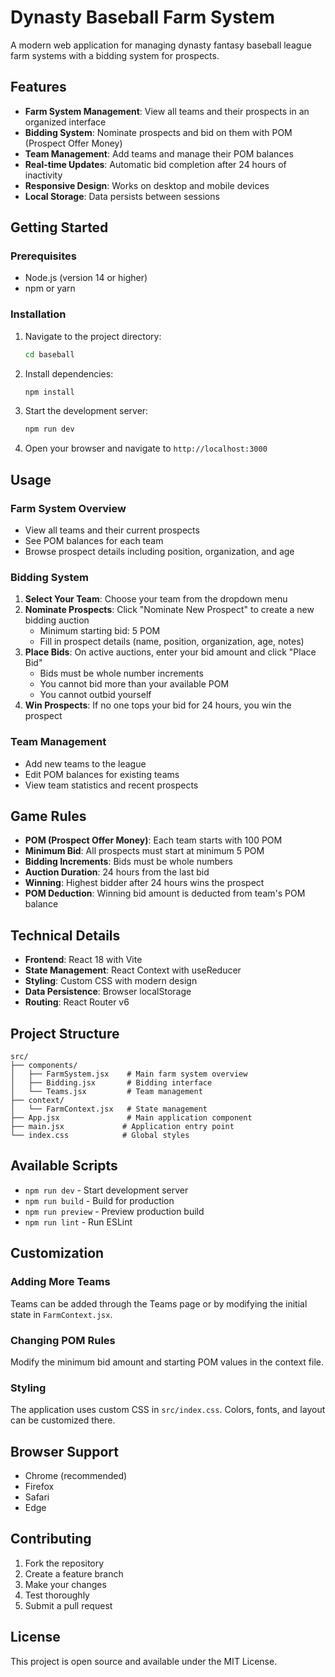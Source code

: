 # Dynasty Baseball Farm System

A modern web application for managing dynasty fantasy baseball league farm systems with a bidding system for prospects.

## Features

- **Farm System Management**: View all teams and their prospects in an organized interface
- **Bidding System**: Nominate prospects and bid on them with POM (Prospect Offer Money)
- **Team Management**: Add teams and manage their POM balances
- **Real-time Updates**: Automatic bid completion after 24 hours of inactivity
- **Responsive Design**: Works on desktop and mobile devices
- **Local Storage**: Data persists between sessions

## Getting Started

### Prerequisites

- Node.js (version 14 or higher)
- npm or yarn

### Installation

1. Navigate to the project directory:
   ```bash
   cd baseball
   ```

2. Install dependencies:
   ```bash
   npm install
   ```

3. Start the development server:
   ```bash
   npm run dev
   ```

4. Open your browser and navigate to `http://localhost:3000`

## Usage

### Farm System Overview
- View all teams and their current prospects
- See POM balances for each team
- Browse prospect details including position, organization, and age

### Bidding System
1. **Select Your Team**: Choose your team from the dropdown menu
2. **Nominate Prospects**: Click "Nominate New Prospect" to create a new bidding auction
   - Minimum starting bid: 5 POM
   - Fill in prospect details (name, position, organization, age, notes)
3. **Place Bids**: On active auctions, enter your bid amount and click "Place Bid"
   - Bids must be whole number increments
   - You cannot bid more than your available POM
   - You cannot outbid yourself
4. **Win Prospects**: If no one tops your bid for 24 hours, you win the prospect

### Team Management
- Add new teams to the league
- Edit POM balances for existing teams
- View team statistics and recent prospects

## Game Rules

- **POM (Prospect Offer Money)**: Each team starts with 100 POM
- **Minimum Bid**: All prospects must start at minimum 5 POM
- **Bidding Increments**: Bids must be whole numbers
- **Auction Duration**: 24 hours from the last bid
- **Winning**: Highest bidder after 24 hours wins the prospect
- **POM Deduction**: Winning bid amount is deducted from team's POM balance

## Technical Details

- **Frontend**: React 18 with Vite
- **State Management**: React Context with useReducer
- **Styling**: Custom CSS with modern design
- **Data Persistence**: Browser localStorage
- **Routing**: React Router v6

## Project Structure

```
src/
├── components/
│   ├── FarmSystem.jsx    # Main farm system overview
│   ├── Bidding.jsx       # Bidding interface
│   └── Teams.jsx         # Team management
├── context/
│   └── FarmContext.jsx   # State management
├── App.jsx               # Main application component
├── main.jsx             # Application entry point
└── index.css            # Global styles
```

## Available Scripts

- `npm run dev` - Start development server
- `npm run build` - Build for production
- `npm run preview` - Preview production build
- `npm run lint` - Run ESLint

## Customization

### Adding More Teams
Teams can be added through the Teams page or by modifying the initial state in `FarmContext.jsx`.

### Changing POM Rules
Modify the minimum bid amount and starting POM values in the context file.

### Styling
The application uses custom CSS in `src/index.css`. Colors, fonts, and layout can be customized there.

## Browser Support

- Chrome (recommended)
- Firefox
- Safari
- Edge

## Contributing

1. Fork the repository
2. Create a feature branch
3. Make your changes
4. Test thoroughly
5. Submit a pull request

## License

This project is open source and available under the MIT License. 